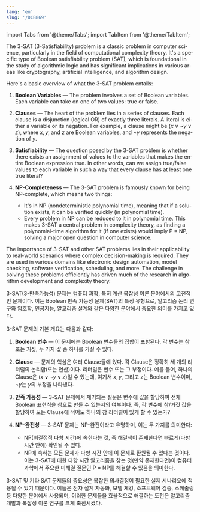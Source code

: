 ```yaml
---
lang: 'en'
slug: '/DCB869'
---
```


import Tabs from '@theme/Tabs';
import TabItem from '@theme/TabItem';

<Tabs groupId='lang' queryString>
<TabItem value='en' label='English 🇺🇸' lang='en-US' default>
<div lang='en-US'>

The 3-SAT (3-Satisfiability) problem is a classic problem in computer science, particularly in the field of computational complexity theory. It's a specific type of Boolean satisfiability problem (SAT), which is foundational in the study of algorithmic logic and has significant implications in various areas like cryptography, artificial intelligence, and algorithm design.

Here's a basic overview of what the 3-SAT problem entails:

1. **Boolean Variables** — The problem involves a set of Boolean variables. Each variable can take on one of two values: true or false.

2. **Clauses** — The heart of the problem lies in a series of clauses. Each clause is a disjunction (logical OR) of exactly three literals. A literal is either a variable or its negation. For example, a clause might be $(x \lor \neg y \lor z)$, where $x, y,$ and $z$ are Boolean variables, and $\neg y$ represents the negation of $y$.

3. **Satisfiability** — The question posed by the 3-SAT problem is whether there exists an assignment of values to the variables that makes the entire Boolean expression true. In other words, can we assign true/false values to each variable in such a way that every clause has at least one true literal?

4. **NP-Completeness** — The 3-SAT problem is famously known for being NP-complete, which means two things:
   - It's in NP (nondeterministic polynomial time), meaning that if a solution exists, it can be verified quickly (in polynomial time).
   - Every problem in NP can be reduced to it in polynomial time. This makes 3-SAT a central problem in complexity theory, as finding a polynomial-time algorithm for it (if one exists) would imply P = NP, solving a major open question in computer science.

The importance of 3-SAT and other SAT problems lies in their applicability to real-world scenarios where complex decision-making is required. They are used in various domains like electronic design automation, model checking, software verification, scheduling, and more. The challenge in solving these problems efficiently has driven much of the research in algorithm development and complexity theory.

</div>
</TabItem>
<TabItem value='ko' label='한국어 🇰🇷' lang='ko-KR'>
<div lang='ko-KR'>

3-SAT(3-만족가능성) 문제는 컴퓨터 과학, 특히 계산 복잡성 이론 분야에서의 고전적인 문제이다. 이는 Boolean 만족 가능성 문제(SAT)의 특정 유형으로, 알고리즘 논리 연구와 암호학, 인공지능, 알고리즘 설계와 같은 다양한 분야에서 중요한 의미를 가지고 있다.

3-SAT 문제의 기본 개요는 다음과 같다:

1. **Boolean 변수** — 이 문제에는 Boolean 변수들의 집합이 포함된다. 각 변수는 참 또는 거짓, 두 가지 값 중 하나를 가질 수 있다.

2. **Clause** — 문제의 핵심은 여러 Clause들에 있다. 각 Clause은 정확히 세 개의 리터럴의 논리합(또는 연산)이다. 리터럴은 변수 또는 그 부정이다. 예를 들어, 하나의 Clause은 $(x \lor \neg y \lor z)$일 수 있는데, 여기서 $x, y,$ 그리고 $z$는 Boolean 변수이며, $\neg y$는 $y$의 부정을 나타낸다.

3. **만족 가능성** — 3-SAT 문제에서 제기되는 질문은 변수에 값을 할당하여 전체 Boolean 표현식을 참으로 만들 수 있는지의 여부이다. 즉, 각 변수에 참/거짓 값을 할당하여 모든 Clause에 적어도 하나의 참 리터럴이 있게 할 수 있는가?

4. **NP-완전성** — 3-SAT 문제는 NP-완전이라고 유명하며, 이는 두 가지를 의미한다:
   - NP(비결정적 다항 시간)에 속한다는 것, 즉 해결책이 존재한다면 빠르게(다항 시간 안에) 확인될 수 있다.
   - NP에 속하는 모든 문제가 다항 시간 안에 이 문제로 환원될 수 있다는 것이다. 이는 3-SAT에 대한 다항 시간 알고리즘을 찾는 것(만약 존재한다면)이 컴퓨터 과학에서 주요한 미해결 질문인 P = NP를 해결할 수 있음을 의미한다.

3-SAT 및 기타 SAT 문제들의 중요성은 복잡한 의사결정이 필요한 실제 시나리오에 적용될 수 있기 때문이다. 이들은 전자 설계 자동화, 모델 체킹, 소프트웨어 검증, 스케줄링 등 다양한 분야에서 사용되며, 이러한 문제들을 효율적으로 해결하는 도전은 알고리즘 개발과 복잡성 이론 연구를 크게 촉진시켰다.

</div>
</TabItem>
</Tabs>
